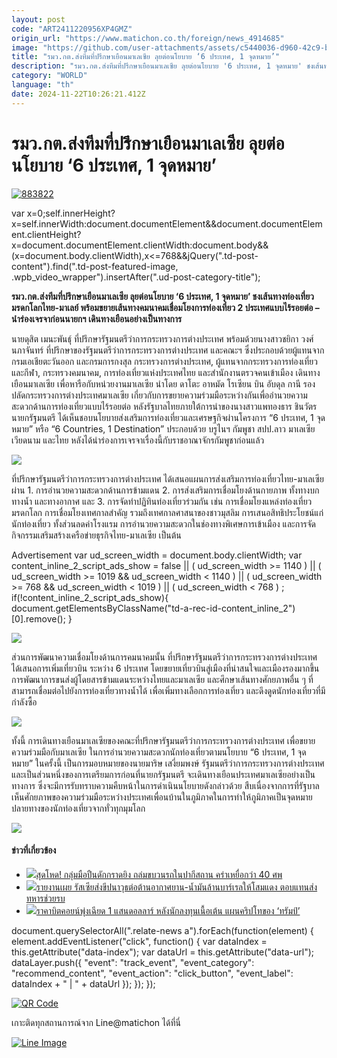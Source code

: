 ```yaml
---
layout: post
code: "ART2411220956XP4GMZ"
origin_url: "https://www.matichon.co.th/foreign/news_4914685"
image: "https://github.com/user-attachments/assets/c5440036-d960-42c9-b077-3da7202fbd05"
title: "รมว.กต.ส่งทีมที่ปรึกษาเยือนมาเลเซีย ลุยต่อนโยบาย ‘6 ประเทศ, 1 จุดหมาย’"
description: "รมว.กต.ส่งทีมที่ปรึกษาเยือนมาเลเซีย ลุยต่อนโยบาย '6 ประเทศ, 1 จุดหมาย' ชงเส้นทางท่องเที่ยวมรดกโลกไทย-มาเลย์ พร้อมขยายเส้นทางคมนาคมเชื่อมโยงการท่องเที่ยว 2"
category: "WORLD"
language: "th"
date: 2024-11-22T10:26:21.412Z
---
```


# รมว.กต.ส่งทีมที่ปรึกษาเยือนมาเลเซีย ลุยต่อนโยบาย ‘6 ประเทศ, 1 จุดหมาย’

[![](https://www.matichon.co.th/wp-content/uploads/2024/11/883822.jpg "883822")](https://www.matichon.co.th/wp-content/uploads/2024/11/883822.jpg)

var x=0;self.innerHeight?x=self.innerWidth:document.documentElement&&document.documentElement.clientHeight?x=document.documentElement.clientWidth:document.body&&(x=document.body.clientWidth),x<=768&&jQuery(".td-post-content").find(".td-post-featured-image, .wpb\_video\_wrapper").insertAfter(".ud-post-category-title");

**รมว.กต.ส่งทีมที่ปรึกษาเยือนมาเลเซีย ลุยต่อนโยบาย ‘6 ประเทศ, 1 จุดหมาย’ ชงเส้นทางท่องเที่ยวมรดกโลกไทย-มาเลย์ พร้อมขยายเส้นทางคมนาคมเชื่อมโยงการท่องเที่ยว 2 ประเทศแบบไร้รอยต่อ – นำร่องเจรจาก่อนนายกฯ เดินทางเยือนอย่างเป็นทางการ**

นายดุสิต เมนะพันธุ์ ที่ปรึกษารัฐมนตรีว่าการกระทรวงการต่างประเทศ พร้อมด้วยนางสาวชยิกา วงศ์นภาจันทร์ ที่ปรึกษาของรัฐมนตรีว่าการกระทรวงการต่างประเทศ และคณะฯ ซึ่งประกอบด้วยผู้แทนจากกรมเอเชียตะวันออก และกรมการกงสุล กระทรวงการต่างประเทศ, ผู้แทนจากกระทรวงการท่องเที่ยวและกีฬา, กระทรวงคมนาคม, การท่องเที่ยวแห่งประเทศไทย และสำนักงานตรวจคนเข้าเมือง เดินทางเยือนมาเลเซีย เพื่อหารือกับหน่วยงานมาเลเซีย นำโดย ดาโตะ อาหมัด โรเซียน บิน อับดุล กานี รองปลัดกระทรวงการต่างประเทศมาเลเซีย เกี่ยวกับการขยายความร่วมมือระหว่างกันเพื่ออำนวยความสะดวกด้านการท่องเที่ยวแบบไร้รอยต่อ หลังรัฐบาลไทยภายใต้การนำของนางสาวแพทองธาร ชินวัตร นายกรัฐมนตรี ได้เห็นชอบนโยบายส่งเสริมการท่องเที่ยวและเศรษฐกิจผ่านโครงการ “6 ประเทศ, 1 จุดหมาย” หรือ “6 Countries, 1 Destination” ประกอบด้วย บรูไนฯ กัมพูชา สปป.ลาว มาเลเซีย เวียดนาม และไทย หลังได้นำร่องการเจรจาเรื่องนี้กับราชอาณาจักรกัมพูชาก่อนแล้ว

![](https://www.matichon.co.th/wp-content/uploads/2024/11/883825_0.jpg)

ที่ปรึกษารัฐมนตรีว่าการกระทรวงการต่างประเทศ ได้เสนอแผนการส่งเสริมการท่องเที่ยวไทย-มาเลเซีย ผ่าน 1. การอำนวยความสะดวกด้านการข้ามแดน 2. การส่งเสริมการเชื่อมโยงด้านกายภาพ ทั้งทางบก ทางน้ำ และทางอากาศ และ 3. การจัดทำปฏิทินท่องเที่ยวร่วมกัน เช่น การเชื่อมโยงแหล่งท่องเที่ยวมรดกโลก การเชื่อมโยงเทศกาลสำคัญ รวมถึงเทศกาลศาสนาของชาวมุสลิม การเสนอสิทธิประโยชน์แก่นักท่องเที่ยว ทั้งส่วนลดค่าโรงแรม การอำนวยความสะดวกในช่องทางพิเศษการเข้าเมือง และการจัดกิจกรรมเสริมสร้างเครือข่ายธุรกิจไทย-มาเลเซีย เป็นต้น

Advertisement var ud\_screen\_width = document.body.clientWidth; var content\_inline\_2\_script\_ads\_show = false || ( ud\_screen\_width >= 1140 ) || ( ud\_screen\_width >= 1019 && ud\_screen\_width < 1140 ) || ( ud\_screen\_width >= 768 && ud\_screen\_width < 1019 ) || ( ud\_screen\_width < 768 ) ; if(!content\_inline\_2\_script\_ads\_show){ document.getElementsByClassName("td-a-rec-id-content\_inline\_2")\[0\].remove(); }

![](https://www.matichon.co.th/wp-content/uploads/2024/11/883827_0.jpg)

ส่วนการพัฒนาความเชื่อมโยงด้านการคมนาคมนั้น ที่ปรึกษารัฐมนตรีว่าการกระทรวงการต่างประเทศ ได้เสนอการเพิ่มเที่ยวบิน ระหว่าง 6 ประเทศ โดยขยายเที่ยวบินสู่เมืองที่น่าสนใจและเมืองรองมากขึ้น การพัฒนาการขนส่งผู้โดยสารข้ามแดนระหว่างไทยและมาเลเซีย และศึกษาเส้นทางศักยภาพอื่น ๆ ที่สามารถเชื่อมต่อไปยังการท่องเที่ยวทางน้ำได้ เพื่อเพิ่มทางเลือกการท่องเที่ยว และดึงดูดนักท่องเที่ยวที่มีกำลังซื้อ

![](https://www.matichon.co.th/wp-content/uploads/2024/11/883823_0.jpg)

ทั้งนี้ การเดินทางเยือนมาเลเซียของคณะที่ปรึกษารัฐมนตรีว่าการกระทรวงการต่างประเทศ เพื่อขยายความร่วมมือกับมาเลเซีย ในการอำนวยความสะดวกนักท่องเที่ยวตามนโยบาย “6 ประเทศ, 1 จุดหมาย” ในครั้งนี้ เป็นการมอบหมายของนายมาริษ เสงี่ยมพงษ์ รัฐมนตรีว่าการกระทรวงการต่างประเทศ และเป็นส่วนหนึ่งของการเตรียมการก่อนที่นายกรัฐมนตรี จะเดินทางเยือนประเทศมาเลเซียอย่างเป็นทางการ ซึ่งจะมีการรับทราบความคืบหน้าในการดำเนินนโยบายดังกล่าวด้วย สืบเนื่องจากการที่รัฐบาลเห็นศักยภาพของความร่วมมือระหว่างประเทศเพื่อนบ้านในภูมิภาคในการทำให้ภูมิภาคเป็นจุดหมายปลายทางของนักท่องเที่ยวจากทั่วทุกมุมโลก

![](https://www.matichon.co.th/wp-content/uploads/2024/11/883821_0.jpg)

#### ข่าวที่เกี่ยวข้อง

*   [![](https://www.matichon.co.th/wp-content/uploads/2024/11/AFP__20241122__36N37P7__v1__HighRes__PakistanUnrestReligion.jpg)สุดโหด! กลุ่มมือปืนดักกราดยิง ถล่มขบวนรถในปากีสถาน คร่าเหยื่อกว่า 40 ศพ](https://www.matichon.co.th/foreign/news_4914705)
*   [![](https://www.matichon.co.th/wp-content/uploads/2024/11/AP24326189239982-728.jpg)รายงานเผย รัสเซียส่งขีปนาวุธต่อต้านอากาศยาน-น้ำมันล้านบาร์เรลให้โสมแดง ตอบแทนส่งทหารช่วยรบ](https://www.matichon.co.th/foreign/news_4914490)
*   [![](https://www.matichon.co.th/wp-content/uploads/2024/11/AP24316704665111-728.jpg)ราคาบิตคอยน์พุ่งเฉียด 1 แสนดอลลาร์ หลังนักลงทุนเนื้อเต้น แผนคริปโทของ ‘ทรัมป์’](https://www.matichon.co.th/foreign/news_4914016)

document.querySelectorAll(".relate-news a").forEach(function(element) { element.addEventListener("click", function() { var dataIndex = this.getAttribute("data-index"); var dataUrl = this.getAttribute("data-url"); dataLayer.push({ "event": "track\_event", "event\_category": "recommend\_content", "event\_action": "click\_button", "event\_label": dataIndex + " | " + dataUrl }); }); });

[![QR Code](https://www.matichon.co.th/wp-content/uploads/2023/07/wob1371z.jpg)](https://lin.ee/ht0nDxX)

เกาะติดทุกสถานการณ์จาก Line@matichon ได้ที่นี่

[![Line Image](https://www.matichon.co.th/wp-content/uploads/2023/07/th.png)](https://lin.ee/ht0nDxX)